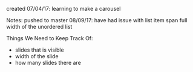 created 07/04/17: learning to make a carousel

Notes:
pushed to master 08/09/17: have had issue with list item span full width of the unordered list 

Things We Need to Keep Track Of:
- slides that is visible
- width of the slide
- how many slides there are